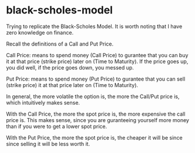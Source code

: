 # black-scholes-model
Trying to replicate the Black-Scholes Model. It is worth noting that I have zero knowledge on finance.

Recall the definitions of a Call and Put Price. 

Call Price: means to spend money (Call Price) to gurantee that you can buy it at that price (strike price) later on (Time to Maturity). If the price goes up, you did well, if the price goes down, you messed up. 

Put Price: means to spend money (Put Price) to gurantee that you can sell (strike price) it at that price later on (Time to Maturity).

In general, the more volatile the option is, the more the Call/Put price is, which intuitively makes sense. 

With the Call Price, the more the spot price is, the more expensive the call price is. This makes sense, since you are guranteeing yourself more money than if you were to get a lower spot price. 

With the Put Price, the more the spot price is, the cheaper it will be since since selling it will be less worth it.